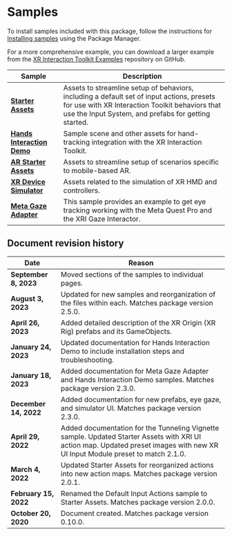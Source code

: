 # Samples

To install samples included with this package, follow the instructions for [Installing samples](installation.md#installing-samples) using the Package Manager.

For a more comprehensive example, you can download a larger example from the [XR Interaction Toolkit Examples](https://github.com/Unity-Technologies/XR-Interaction-Toolkit-Examples) repository on GitHub.

| **Sample** | **Description** |
|---|---|
| **[Starter Assets](samples-starter-assets.md)** | Assets to streamline setup of behaviors, including a default set of input actions, presets for use with XR Interaction Toolkit behaviors that use the Input System, and prefabs for getting started. |
| **[Hands Interaction Demo](samples-hands-interaction-demo.md)** | Sample scene and other assets for hand-tracking integration with the XR Interaction Toolkit. |
| **[AR Starter Assets](samples-ar-starter-assets.md)** | Assets to streamline setup of scenarios specific to mobile-based AR. |
| **[XR Device Simulator](samples-xr-device-simulator.md)** | Assets related to the simulation of XR HMD and controllers. |
| **[Meta Gaze Adapter](samples-meta-gaze-adapter.md)** | This sample provides an example to get eye tracking working with the Meta Quest Pro and the XRI Gaze Interactor. |

## Document revision history

|Date|Reason|
|---|---|
|**September 8, 2023**|Moved sections of the samples to individual pages.|
|**August 3, 2023**|Updated for new samples and reorganization of the files within each. Matches package version 2.5.0.|
|**April 26, 2023**|Added detailed description of the XR Origin (XR Rig) prefabs and its GameObjects.|
|**January 24, 2023**|Updated documentation for Hands Interaction Demo to include installation steps and troubleshooting.|
|**January 18, 2023**|Added documentation for Meta Gaze Adapter and Hands Interaction Demo samples. Matches package version 2.3.0.|
|**December 14, 2022**|Added documentation for new prefabs, eye gaze, and simulator UI. Matches package version 2.3.0.|
|**April 29, 2022**|Added documentation for the Tunneling Vignette sample. Updated Starter Assets with XRI UI action map. Updated preset images with new XR UI Input Module preset to match 2.1.0.|
|**March 4, 2022**|Updated Starter Assets for reorganized actions into new action maps. Matches package version 2.0.1.|
|**February 15, 2022**|Renamed the Default Input Actions sample to Starter Assets. Matches package version 2.0.0.|
|**October 20, 2020**|Document created. Matches package version 0.10.0.|
